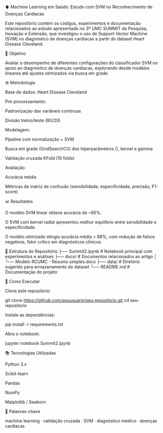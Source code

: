 🫀 Machine Learning em Saúde: Estudo com SVM no Reconhecimento de Doenças Cardíacas

Este repositório contém os códigos, experimentos e documentação relacionados ao estudo apresentado no 3º UMC SUMMIT de Pesquisa, Inovação e Extensão, que investigou o uso de Support Vector Machine (SVM) no diagnóstico de doenças cardíacas a partir do dataset Heart Disease Cleveland.

📌 Objetivo

Avaliar o desempenho de diferentes configurações do classificador SVM no apoio ao diagnóstico de doenças cardíacas, explorando desde modelos lineares até ajustes otimizados via busca em grade.

⚙️ Metodologia

Base de dados: Heart Disease Cleveland

Pré-processamento:

Padronização das variáveis contínuas

Divisão treino/teste (80/20)

Modelagem:

Pipeline com normalização + SVM

Busca em grade (GridSearchCV) dos hiperparâmetros C, kernel e gamma

Validação cruzada KFold (10 folds)

Avaliação:

Acurácia média

Métricas da matriz de confusão (sensibilidade, especificidade, precisão, F1-score)

📊 Resultados

O modelo SVM linear obteve acurácia de ~85%.

O SVM com kernel radial apresentou melhor equilíbrio entre sensibilidade e especificidade.

O modelo otimizado atingiu acurácia média > 88%, com redução de falsos negativos, fator crítico em diagnósticos clínicos.

📂 Estrutura do Repositório
├── Summit2.ipynb        # Notebook principal com experimentos e análises
├── docs/                # Documentos relacionados ao artigo
│   └── Modelo RCUMC - Resumo simples.docx
├── data/                # Diretório sugerido para armazenamento do dataset
└── README.md            # Documentação do projeto

🚀 Como Executar

Clone este repositório:

git clone https://github.com/seuusuario/seu-repositorio.git
cd seu-repositorio


Instale as dependências:

pip install -r requirements.txt


Abra o notebook:

jupyter notebook Summit2.ipynb

📚 Tecnologias Utilizadas

Python 3.x

Scikit-learn

Pandas

NumPy

Matplotlib / Seaborn

🔑 Palavras-chave

machine learning · validação cruzada · SVM · diagnóstico médico · doenças cardíacas
